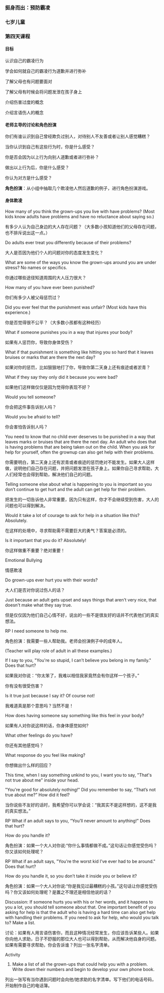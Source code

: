### 挺身而出：预防霸凌

### 七岁儿童

### 第四天课程

#### 目标

认识自己的霸凌行为

学会如何就自己的霸凌行为道歉并进行弥补

了解父母也有问题要面对

了解父母有时候会将问题发泄在孩子身上

介绍伤害过度的概念

介绍言语伤人的概念

#### 老师主导的讨论和角色扮演

你们有谁认识到自己曾经欺负过别人，对待别人不友善或者让别人感觉糟糕？

当你认识到自己有这些行为时，你是什么感受？

你是否会因为以上行为向别人道歉或者进行弥补？

做出以上行为后，你是什么感受？

你认为对方是什么感受？

**角色扮演**：从小组中抽取几个欺凌他人然后道歉的例子，进行角色扮演游戏。

#### 身体欺凌

How many of you think the grown-ups you live with have problems? (Most kids know adults have problems and have no reluctance about saying so.)

有多少人认为自己身边的大人存在问题？（大多数小孩知道他们的父母存在问题，也不排斥说出这一点。）

Do adults ever treat you differently because of their problems?

大人是否因为他们个人的问题对你的态度发生变化？

What are some of the ways you know the grown-ups around you are under stress? No names or specifics.

你通过哪些途径知道周围的大人压力很大？

How many of you have ever been punished?

你们有多少人被父母惩罚过？

Did you ever feel that the punishment was unfair? (Most kids have this experience.)

你是否觉得很不公平？（大多数小孩都有这种经历）

What if someone punishes you in a way that injures your body?

如果有人惩罚你，导致你身体受伤？

What if that punishment is something like hitting you so hard that it leaves bruises or marks that are there the next day?

如果对你的惩罚，比如狠狠地打了你，导致你第二天身上还有痕迹或者淤青？

What if they say they only did it because you were bad?

如果他们这样做仅仅是因为觉得你表现不好？

Would you tell someone?

你会把这件事告诉别人吗？

Would you be afraid to tell?

你会害怕告诉别人吗？

You need to know that no child ever deserves to be punished in a way that leaves marks or bruises that are there the next day. An adult who does that is having problems that are being taken out on the child. When you ask for help for yourself, often the grownup can also get help with their problems.

你需要明白，第二天身上还有淤青或者痕迹的惩罚绝对不能发生。如果大人这样做，说明他们自己存在问题，并把问题发泄在孩子身上。如果你自己寻求帮助，大人们经常也会得到帮助，解决他们自己的问题。

Telling someone else about what is happening to you is important so you don’t continue to get hurt and the adult can get help for their problem.

把发生的一切告诉他人非常重要，因为只有这样，你才不会继续受到伤害，大人的问题也可以得到解决。

Would it take a lot of courage to ask for help in a situation like this? Absolutely.

在这样的处境中，寻求帮助需不需要巨大的勇气？答案是必须的。

Is it important that you do it? Absolutely!

你这样做重不重要？绝对重要！

Emotional Bullying

情感欺凌

Do grown-ups ever hurt you with their words?

大人们是否对你说过伤人的话？



Just because an adult gets upset and says things that aren't very nice, that doesn't make what they say true.

但是仅仅因为他们自己心情不好，说出的一些不是很友好的话并不代表他们的真实想法。

RP I need someone to help me.

角色扮演：我需要一些人帮助我。老师会扮演例子中的成年人。



 (Teacher will play role of adult in all these examples.)



 If I say to you, "You're so stupid, I can’t believe you belong in my family." Does that hurt?

如果我对你说：“你太笨了，我难以相信我家竟然会有你这样一个孩子。”

你有没有很受伤害？

 Is it true just because I say it? Of course not!

我难道真是那个意思吗？当然不是！

 How does having someone say something like this feel in your body?

如果有人对你说这样的话，你身体感觉如何?

 What other feelings do you have?

你还有其他感觉吗？

 What response do you feel like making?

你想做出什么样的回应？

 This time, when I say something unkind to you, I want you to say, "That's not true about me" inside your head.



 "You're good for absolutely nothing!" Did you remember to say, “That’s not true about me?” How did it feel?

当你说些不友好的话时，我希望你可以学会说：“我其实不是这样想的，这不是我的真实想法。”

RP What if an adult says to you, “You’ll never amount to anything!" Does that hurt?



 How do you handle it?

角色扮演：如果一个大人对你说:“你什么事情都做不成。”这句话让你感觉受伤吗？你又该如何处理呢？





RP What if an adult says, "You're the worst kid I’ve ever had to be around." Does that hurt?





 How do you handle it, so you don’t take it inside you or believe it?

角色扮演：如果一个大人对你说:“你是我见过最糟糕的小孩。”这句话让你感觉受伤吗？你又该如何处理呢？是置之不理还是相信他说的话？





Discussion: If someone hurts you with his or her words, and it happens to you a lot, you should tell someone about that. One important benefit of you asking for help is that the adult who is having a hard time can also get help with handling their problems. If you need to ask for help, who would you talk to? Make a list.

讨论：如果有人用言语伤害你，而且这种情况经常发生，你应该告诉某些人。如果你向他人求助，日子不舒服的那位大人也可以得到帮助，从而解决他自身的问题。如果有需要寻求帮助，你会告诉谁？列出一张名字清单。

Activity



1. Make a list of all the grown-ups that could help you with a problem. Write down their numbers and begin to develop your own phone book.

列出一张写有当你遇到问题时会向他/她求助的名字清单。写下他们的电话号码，开始制作自己的电话簿。

